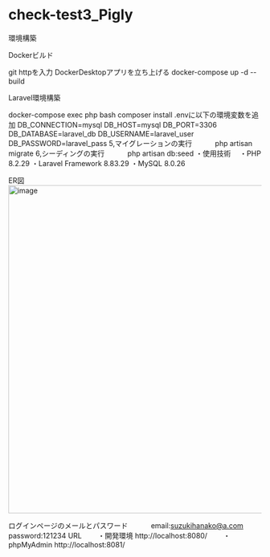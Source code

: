 # check-test3_Pigly

環境構築

Dockerビルド

git httpを入力
DockerDesktopアプリを立ち上げる
docker-compose up -d --build

Laravel環境構築

docker-compose exec php bash
composer install
.envに以下の環境変数を追加
DB_CONNECTION=mysql
DB_HOST=mysql
DB_PORT=3306
DB_DATABASE=laravel_db
DB_USERNAME=laravel_user
DB_PASSWORD=laravel_pass
5,マイグレーションの実行
   　　　php artisan migrate
6,シーディングの実行
   　　　php artisan db:seed
・使用技術
   　・PHP 8.2.29
    ・Laravel Framework 8.83.29
    ・MySQL 8.0.26

ER図<img width="579" height="654" alt="image" src="https://github.com/user-attachments/assets/702f0220-ac3f-47db-89de-2de0e652faa5" />

ログインページのメールとパスワード
　　　email:suzukihanako@a.com
　　　password:121234
URL
　　・開発環境 http://localhost:8080/
　　・phpMyAdmin http://localhost:8081/

